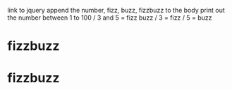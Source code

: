 link to jquery
append the number, fizz, buzz, fizzbuzz to the body
print out the number between 1 to 100
  / 3 and 5 = fizz buzz
  / 3 = fizz
  / 5 = buzz
# fizzbuzz
# fizzbuzz
